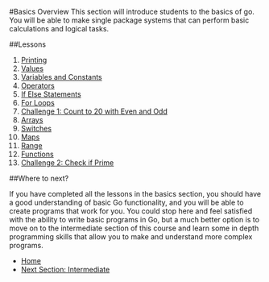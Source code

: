 #Basics Overview
This section will introduce students to the basics of go. You will be able to make single package systems that can perform basic calculations and logical tasks.

##Lessons
1. [Printing](./printing/printing.md)
1. [Values](./values/values.md)
1. [Variables and Constants](./vars-consts/vars-consts.md)
1. [Operators](./operators/operators.md)
1. [If Else Statements](./if-else/if-else.md)
1. [For Loops](for/for.md)
1. [Challenge 1: Count to 20 with Even and Odd](../challenges/basics/20-even-odd/20-even-odd.md)
1. [Arrays](arrays/arrays.md)
1. [Switches](switches/switches.md)
1. [Maps](maps/maps.md)
1. [Range](range/range.md)
1. [Functions](functions/functions.md)
1. [Challenge 2: Check if Prime](../challenges/basics/check-prime/check-prime.md)

##Where to next?

If you have completed all the lessons in the basics section, you should have a good understanding of basic Go functionality, and you will be able to create programs that work for you. You could stop here and feel satisfied with the ability to write basic programs in Go, but a much better option is to move on to the intermediate section of this course and learn some in depth programming skills that allow you to make and understand more complex programs.

* [Home](../README.md)
* [Next Section: Intermediate](../intermediate/intermediate.md)
